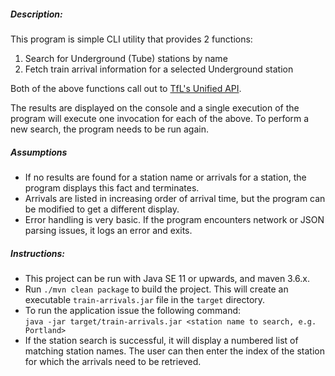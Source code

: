 ##### Description:
This program is simple CLI utility that provides 2 functions:
1. Search for Underground (Tube) stations by name
2. Fetch train arrival information for a selected Underground station

Both of the above functions call out to [TfL's Unified API](https://api.tfl.gov.uk).

The results are displayed on the console and a single execution of the program will execute one invocation for each of
the above. To perform a new search, the program needs to be run again.

##### Assumptions
* If no results are found for a station name or arrivals for a station, the program displays this fact and terminates.
* Arrivals are listed in increasing order of arrival time, but the program can be modified to get a different display.
* Error handling is very basic. If the program encounters network or JSON parsing issues, it logs an error and exits.

##### Instructions:
* This project can be run with Java SE 11 or upwards, and maven 3.6.x.
* Run `./mvn clean package` to build the project. 
This will create an executable `train-arrivals.jar` file in the `target` directory.
* To run the application issue the following command:  
`java -jar target/train-arrivals.jar <station name to search, e.g. Portland>`  
* If the station search is successful, it will display a numbered list of matching station names. The user can then enter
the index of the station for which the arrivals need to be retrieved.